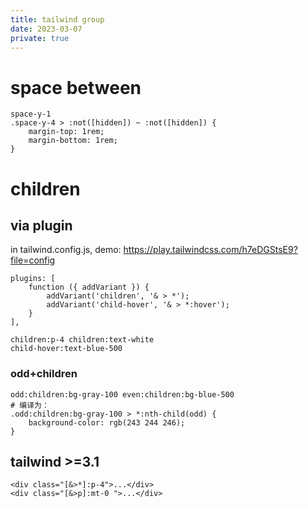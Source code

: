 ```yaml
---
title: tailwind group
date: 2023-03-07
private: true
---
```

# space between
    space-y-1 
    .space-y-4 > :not([hidden]) ~ :not([hidden]) {
        margin-top: 1rem;
        margin-bottom: 1rem;
    }

# children
## via plugin
in tailwind.config.js, demo: https://play.tailwindcss.com/h7eDGStsE9?file=config

    plugins: [
        function ({ addVariant }) {
            addVariant('children', '& > *');
            addVariant('child-hover', '& > *:hover');
        }
    ],

    children:p-4 children:text-white 
    child-hover:text-blue-500

### odd+children

    odd:children:bg-gray-100 even:children:bg-blue-500
    # 编译为：
    .odd:children:bg-gray-100 > *:nth-child(odd) {
        background-color: rgb(243 244 246);
    }

## tailwind >=3.1

    <div class="[&>*]:p-4">...</div>
    <div class="[&>p]:mt-0 ">...</div>